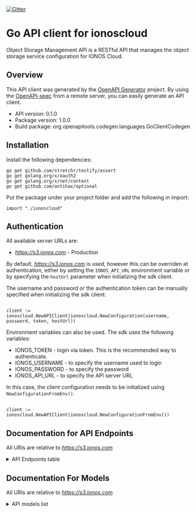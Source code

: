 [![Gitter](https://img.shields.io/gitter/room/ionos-cloud/sdk-general)](https://gitter.im/ionos-cloud/sdk-general)

# Go API client for ionoscloud

Object Storage Management API is a RESTful API that manages the object storage
service configuration for IONOS Cloud.


## Overview
This API client was generated by the [OpenAPI Generator](https://openapi-generator.tech) project.  By using the [OpenAPI-spec](https://www.openapis.org/) from a remote server, you can easily generate an API client.

- API version: 0.1.0
- Package version: 1.0.0
- Build package: org.openapitools.codegen.languages.GoClientCodegen

## Installation

Install the following dependencies:

```shell
go get github.com/stretchr/testify/assert
go get golang.org/x/oauth2
go get golang.org/x/net/context
go get github.com/antihax/optional
```

Put the package under your project folder and add the following in import:

```golang
import "./ionoscloud"
```

## Authentication

All available server URLs are:

- *https://s3.ionos.com* - Production

By default, *https://s3.ionos.com* is used, however this can be overriden at authentication, either
by setting the `IONOS_API_URL` environment variable or by specifying the `hostUrl` parameter when
initializing the sdk client.

The username and password or the authentication token can be manually specified when initializing
the sdk client:

```golang

client := ionoscloud.NewAPIClient(ionoscloud.NewConfiguration(username, password, token, hostUrl))

```

Environment variables can also be used. The sdk uses the following variables:
- IONOS_TOKEN    - login via token. This is the recommended way to authenticate.
- IONOS_USERNAME - to specify the username used to login
- IONOS_PASSWORD - to specify the password
- IONOS_API_URL  - to specify the API server URL

In this case, the client configuration needs to be initialized using `NewConfigurationFromEnv()`.

```golang

client := ionoscloud.NewAPIClient(ionoscloud.NewConfigurationFromEnv())

```


## Documentation for API Endpoints

All URIs are relative to *https://s3.ionos.com*
<details >
    <summary title="Click to toggle">API Endpoints table</summary>


| Class | Method | HTTP request | Description |
| ------------- | ------------- | ------------- | ------------- |
| AccesskeysApi | [**AccesskeysDelete**](docs/api/AccesskeysApi.md#AccesskeysDelete) | **Delete** /accesskeys/{accesskeyId} | Delete AccessKey |
| AccesskeysApi | [**AccesskeysFindById**](docs/api/AccesskeysApi.md#AccesskeysFindById) | **Get** /accesskeys/{accesskeyId} | Retrieve AccessKey |
| AccesskeysApi | [**AccesskeysGet**](docs/api/AccesskeysApi.md#AccesskeysGet) | **Get** /accesskeys | Retrieve all Accesskeys |
| AccesskeysApi | [**AccesskeysPost**](docs/api/AccesskeysApi.md#AccesskeysPost) | **Post** /accesskeys | Create AccessKey |
| AccesskeysApi | [**AccesskeysPut**](docs/api/AccesskeysApi.md#AccesskeysPut) | **Put** /accesskeys/{accesskeyId} | Ensure AccessKey |
| AccesskeysApi | [**AccesskeysRenew**](docs/api/AccesskeysApi.md#AccesskeysRenew) | **Put** /accesskeys/{accesskeyId}/renew | Ensure AccessKey |
| RegionsApi | [**RegionsFindByRegion**](docs/api/RegionsApi.md#RegionsFindByRegion) | **Get** /regions/{region} | Retrieve Region |
| RegionsApi | [**RegionsGet**](docs/api/RegionsApi.md#RegionsGet) | **Get** /regions | Retrieve all Regions |

</details>

## Documentation For Models

All URIs are relative to *https://s3.ionos.com*
<details >
<summary title="Click to toggle">API models list</summary>

 - [AccessKey](docs/models/AccessKey)
 - [AccessKeyCreate](docs/models/AccessKeyCreate)
 - [AccessKeyEnsure](docs/models/AccessKeyEnsure)
 - [AccessKeyRead](docs/models/AccessKeyRead)
 - [AccessKeyReadList](docs/models/AccessKeyReadList)
 - [AccessKeyReadListAllOf](docs/models/AccessKeyReadListAllOf)
 - [Bucket](docs/models/Bucket)
 - [BucketCreate](docs/models/BucketCreate)
 - [BucketEnsure](docs/models/BucketEnsure)
 - [BucketRead](docs/models/BucketRead)
 - [BucketReadList](docs/models/BucketReadList)
 - [BucketReadListAllOf](docs/models/BucketReadListAllOf)
 - [Error](docs/models/Error)
 - [ErrorMessages](docs/models/ErrorMessages)
 - [Links](docs/models/Links)
 - [Metadata](docs/models/Metadata)
 - [MetadataWithStatus](docs/models/MetadataWithStatus)
 - [MetadataWithStatusAllOf](docs/models/MetadataWithStatusAllOf)
 - [MetadataWithSupportedRegions](docs/models/MetadataWithSupportedRegions)
 - [MetadataWithSupportedRegionsAllOf](docs/models/MetadataWithSupportedRegionsAllOf)
 - [Pagination](docs/models/Pagination)
 - [Region](docs/models/Region)
 - [RegionCapability](docs/models/RegionCapability)
 - [RegionCreate](docs/models/RegionCreate)
 - [RegionEnsure](docs/models/RegionEnsure)
 - [RegionRead](docs/models/RegionRead)
 - [RegionReadList](docs/models/RegionReadList)
 - [RegionReadListAllOf](docs/models/RegionReadListAllOf)
 - [StorageClass](docs/models/StorageClass)
 - [StorageClassCreate](docs/models/StorageClassCreate)
 - [StorageClassEnsure](docs/models/StorageClassEnsure)
 - [StorageClassRead](docs/models/StorageClassRead)
 - [StorageClassReadList](docs/models/StorageClassReadList)
 - [StorageClassReadListAllOf](docs/models/StorageClassReadListAllOf)


[[Back to API list]](#documentation-for-api-endpoints) [[Back to Model list]](#documentation-for-models)

</details>
